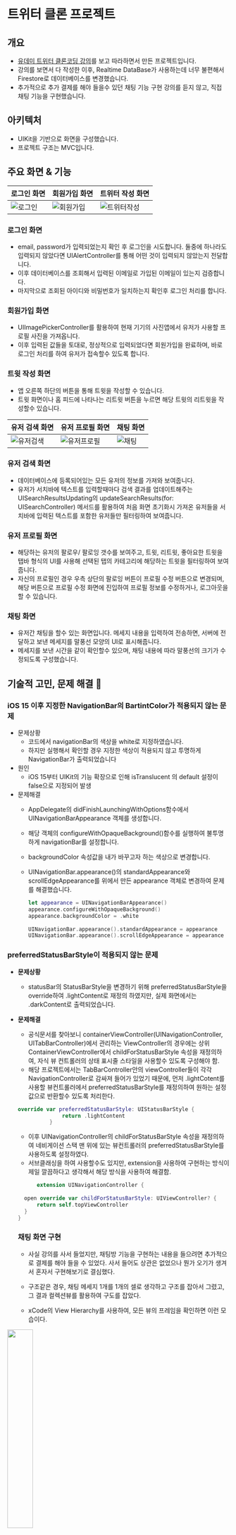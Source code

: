 # 트위터 클론 프로젝트

## 개요
- [유데미 트위터 클론코딩 강의](https://www.udemy.com/course/twitter-ios-clone-swift)를 보고 따라하면서 만든 프로젝트입니다.
- 강의를 보면서 다 작성한 이후, Realtime DataBase가 사용하는데 너무 불편해서 Firestore로 데이터베이스를 변경했습니다.
- 추가적으로 추가 결제를 해야 들을수 있던 채팅 기능 구현 강의를 듣지 않고, 직접 채팅 기능을 구현했습니다.

## 아키텍처
- UIKit을 기반으로 화면을 구성했습니다.
- 프로젝트 구조는 MVC입니다.

## 주요 화면 & 기능
| 로그인 화면 | 회원가입 화면 | 트위터 작성 화면 | 
| --- | --- | --- |
| ![로그인](https://github.com/user-attachments/assets/2cf92420-bd75-4238-b423-252b1b82cf44) | ![회원가입](https://github.com/user-attachments/assets/e86a7b01-1743-40a1-a4a4-11d9864438dd) | ![트위터작성](https://github.com/user-attachments/assets/94687afc-e073-498e-b14c-7e864893847f) |

### 로그인 화면
- email, password가 입력되었는지 확인 후 로그인을 시도합니다. 둘중에 하나라도 입력되지 않았다면 UIAlertController를 통해 어떤 것이 입력되지 않았는지 전달합니다.
- 이후 데이터베이스를 조회해서 입력된 이메일로 가입된 이메일이 있는지 검증합니다.
- 마지막으로 조회된 아이디와 비밀번호가 일치하는지 확인후 로그인 처리를 합니다.
### 회원가입 화면
- UIImagePickerController를 활용하여 현재 기기의 사진앱에서 유저가 사용할 프로필 사진을 가져옵니다.
- 이후 입력된 값들을 토대로, 정상적으로 입력되었다면 회원가입을 완료하며, 바로 로그인 처리를 하여 유저가 접속할수 있도록 합니다.
### 트윗 작성 화면
- 앱 오른쪽 하단의 버튼을 통해 트윗을 작성할 수 있습니다.
- 트윗 화면이나 홈 피드에 나타나는 리트윗 버튼을 누르면 해당 트윗의 리트윗을 작성할수 있습니다.
 
| 유저 검색 화면 | 유저 프로필 화면 | 채팅 화면 |  
| --- | --- | --- |
| ![유저검색](https://github.com/user-attachments/assets/3ae920a5-c12e-45ea-a31e-c3020220ebf9) | ![유저프로필](https://github.com/user-attachments/assets/9d0139f2-2f67-4bb4-b3ed-f5c85acd07bb) | ![채팅](https://github.com/user-attachments/assets/54fe3cf9-7c54-4b20-b6f5-22fbd7c586b8) |

### 유저 검색 화면
- 데이터베이스에 등록되어있는 모든 유저의 정보를 가져와 보여줍니다.
- 유저가 서치바에 텍스트를 입력할때마다 검색 결과를 업데이트해주는 UISearchResultsUpdating의 updateSearchResults(for: UISearchController) 메서드를 활용하여 처음 화면 초기화시 가져온 유저들을 서치바에 입력된 텍스트를 포함한 유저들만 필터링하여 보여줍니다.
### 유저 프로필 화면
- 해당하는 유저의 팔로우/ 팔로잉 갯수를 보여주고, 트윗, 리트윗, 좋아요한 트윗을 탭바 형식의 UI를 사용해 선택된 탭의 카테고리에 해당하는 트윗을 필터링하여 보여줍니다.
- 자신의 프로필인 경우 우측 상단의 팔로잉 버튼이 프로필 수정 버튼으로 변경되며, 해당 버튼으로 프로필 수정 화면에 진입하여 프로필 정보를 수정하거나, 로그아웃을 할 수 있습니다.

### 채팅 화면
- 유저간 채팅을 할수 있는 화면입니다. 메세지 내용을 입력하여 전송하면, 서버에 전달하고 보낸 메세지를 말풍선 모양의 UI로 표시해줍니다.
- 메세지를 보낸 시간을 같이 확인할수 있으며, 채팅 내용에 따라 말풍선의 크기가 수정되도록 구성했습니다.

## 기술적 고민, 문제 해결 🤔

### iOS 15 이후 지정한 NavigationBar의 BartintColor가 적용되지 않는 문제

- 문제상황
    - 코드에서 navigationBar의 색상을 white로 지정하였습니다.
    - 하지만 실행해서 확인할 경우 지정한 색상이 적용되지 않고 투명하게 NavigationBar가 출력되었습니다
- 원인
    - iOS 15부터 UIKit의 기능 확장으로 인해 isTranslucent 의 default 설정이 false으로 지정되어 발생
- 문제해결
    - AppDelegate의 didFinishLaunchingWithOptions함수에서 
    UINavigationBarAppearance 객체를 생성합니다.
    - 해당 객체의 configureWithOpaqueBackground()함수를 실행하여
    불투명하게 navigationBar를 설정합니다.
    - backgroundColor 속성값을 내가 바꾸고자 하는 색상으로 변경합니다.
    - UINavigationBar.appearance()의 standardAppearance와 
    scrollEdgeAppearance를 위에서 만든 appearance 객체로 변경하여 문제를 해결했습니다.
        
        ```swift
        let appearance = UINavigationBarAppearance()
        appearance.configureWithOpaqueBackground()
        appearance.backgroundColor = .white
                
        UINavigationBar.appearance().standardAppearance = appearance
        UINavigationBar.appearance().scrollEdgeAppearance = appearance
        ```
        
### preferredStatusBarStyle이 적용되지 않는 문제

- **문제상황**
    - statusBar의 StatusBarStyle을 변경하기 위해 preferredStatusBarStyle을 override하여
    .lightContent로 재정의 하였지만, 실제 화면에서는 .darkContent로 출력되었습니다.
- **문제해결**
    - 공식문서를 찾아보니 containerViewController(UINavigationController, UITabBarController)에서 관리하는 ViewController의 경우에는
    상위 ContainerViewController에서 childForStatusBarStyle 속성을 재정의하여, 자식 뷰 컨트롤러의 상태 표시줄 스타일을 사용할수 있도록 구성해야 함. 
    - 해당 프로젝트에서는 TabBarController안의 viewController들이 각각 NavigationController로 감싸져 들어가 있었기 때문에, 먼저 .lightCotent를 사용할 뷰컨트롤러에서 preferredStatusBarStyle를 재정의하여 원하는 설정값으로 반환할수 있도록 처리한다.
 
  ```swift
  override var preferredStatusBarStyle: UIStatusBarStyle {
                return .lightContent
            }
  ```
  - 이후 UINavigationController의 childForStatusBarStyle 속성을 재정의하여 네비게이션 스택 맨 위에 있는 뷰컨트롤러의 preferredStatusBarStyle를 사용하도록 설정하였다.
  - 서브클래싱을 하여 사용할수도 있지만, extension을 사용하여 구현하는 방식이 제일 깔끔하다고 생각해서 해당 방식을 사용하여 해결함.
  ```swift
        extension UINavigationController {
    
    open override var childForStatusBarStyle: UIViewController? {
        return self.topViewController
    }
  }
  ```

  ### 채팅 화면 구현
  - 사실 강의를 사서 들었지만, 채팅방 기능을 구현하는 내용을 들으려면 추가적으로 결제를 해야 들을 수 있었다. 사서 들어도 상관은 없었으나 뭔가 오기가 생겨서 혼자서 구현해보기로 결심했다.
  - 구조같은 경우, 채팅 메세지 1개를 1개의 셀로 생각하고 구조를 잡아서 그렸고, 그 결과 컬렉션뷰를 활용하여 구도를 잡았다.

  - xCode의 View Hierarchy를 사용하여, 모든 뷰의 프레임을 확인하면 이런 모습이다.

<img src="https://github.com/user-attachments/assets/8f4e10ab-cad4-4bd4-a47c-493459b33a79" width= "34%" height = "34%"> 

   - 가변적인 셀 높이 활용을 위한 compositional layout 활용해서 셀마다 가변적 높이를 적용시키기기 위해서 NSCollectionLayoutSize로 사이즈를 지정할때,   
   item과 group의 widthDimension의 경우 .fractionalWidth(1.0) 으로 설정하여 기기의 전체 너비를 사용하도록 하고, heightDimension을 설정할때     
   .estimated(50) 으로 설정하여 Cell이 입력되는 메세지 내용에 따라 가변적인 높이를 가져갈수 있도록 설정했다.
  - 이 화면을 그리는 데에 있어서 핵심은, "내가 작성한 메세지 여부"를 판단해서 해당 조건의 분기에 따른 각각의 레이아웃 설정이 핵심이라고 생각했다.
  - 그래서 메세지를 전송할때, 전송한 유저의 이메일을 같이 담아 서버에 전달되고 나면 이후 채팅을 다시 가져왔을때 현재 로그인한 아이디와 메세지 안에 담겨있는 유저의 아이디가 같은지를 판단해서 각 상황에 맞은 레이아웃 처리 하는것으로 생각하여 구현했다.
  - 또한 분기에 따른 레이아웃 처리는 아래 이미지처럼 진행했다.
  - <img src="https://github.com/user-attachments/assets/70fde4d7-edd3-4ef1-a1ca-8234e2bd8903" width= "34%" height = "34%"> 

  - 추가적으로 CollectionViewCell의 구조상, 셀을 초기화 하는 과정에서 전에 설정한 constraint들이 그대로 적용된 상태로 남아서 새로 셀을 초기화하는과정에서 문제가 생길수 있기 때문에, 각 레이아웃을 설정 완료하고 cell 의 변수로 Constraints를 저장해놨다가, 해당 셀이 재사용되면서 prepareForReuse() 메서드가 호출 될 때, 해당 변수에 담겨있는 Constraints를 nil을 넣어 지우고, 새로 Constraints가 설정될수 있도록 하였다.
 
  - 마지막으로 메세지를 입력하기 위해 화면 최하단에 커스텀한 MessageInputView를 붙여놓았는데, 키보드 노출이 일부 메세지가 키보드에 가려져 보이지 않는 상황이 발생했다.
  - 기존에는 keyboardWillShowNotification, keyboardWillHideNotification같은 Notification을 NotificationCenter에 등록한 후 호출되는 셀렉터 메소드에 sender값에 접근해 키보드의 크기를 가져와 화면을 대응하는 방식이었다.
  - 기존 방식이 조금 설정해야 되는것도 많고, 일일이 설정해줘야 하는 부분들이 많았어서 힘들었는데, 새로나온 KeyboardLayoutGuide를 활용하여,  MessageInputView의 bottom Anchor를 키보드레이아웃 가이드의 topAnchor에 고정시키니 키보드 높이에 따라 화면이 알아서 대응되어 보이게 구현되어서 너무 편했고, 신기했다.
    | 코드 예시 | 실제 화면 | 
    | --- | --- |
    | <img width="524" alt="스크린샷 2025-04-19 21 32 51" src="https://github.com/user-attachments/assets/264c8c84-8458-4bf5-8dae-4f75f0a6d936" /> | ![ScreenRecording_04-19-2025 21-30-31_1](https://github.com/user-attachments/assets/a2673d44-b5a5-48ba-bed2-eea0b2650d3d) |
